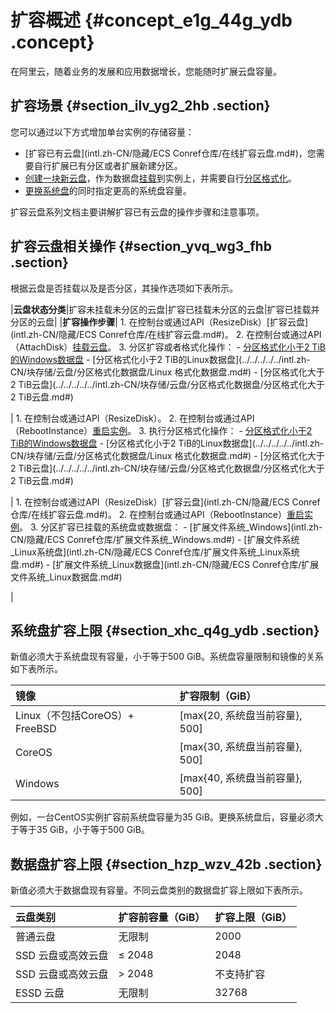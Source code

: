# 扩容概述 {#concept_e1g_44g_ydb .concept}

在阿里云，随着业务的发展和应用数据增长，您能随时扩展云盘容量。

## 扩容场景 {#section_ilv_yg2_2hb .section}

您可以通过以下方式增加单台实例的存储容量：

-   [扩容已有云盘](intl.zh-CN/隐藏/ECS Conref仓库/在线扩容云盘.md#)，您需要自行扩展已有分区或者扩展新建分区。
-   [创建一块新云盘](../../../../../intl.zh-CN/块存储/云盘/创建云盘/创建按量付费云盘.md#)，作为数据盘[挂载](../../../../../intl.zh-CN/块存储/云盘/挂载云盘.md#)到实例上，并需要自行[分区格式化](../../../../../intl.zh-CN/块存储/云盘/分区格式化数据盘/Windows格式化数据盘.md#)。
-   [更换系统盘](../../../../../intl.zh-CN/块存储/云盘/更换系统盘/更换系统盘（公共镜像）.md#)的同时指定更高的系统盘容量。

扩容云盘系列文档主要讲解扩容已有云盘的操作步骤和注意事项。

## 扩容云盘相关操作 {#section_yvq_wg3_fhb .section}

根据云盘是否挂载以及是否分区，其操作选项如下表所示。

|**云盘状态分类**|扩容未挂载未分区的云盘|扩容已挂载未分区的云盘|扩容已挂载并分区的云盘|
|**扩容操作步骤**| 1.  在控制台或通过API（ResizeDisk）[扩容云盘](intl.zh-CN/隐藏/ECS Conref仓库/在线扩容云盘.md#)。
2.  在控制台或通过API（AttachDisk）[挂载云盘](../../../../../intl.zh-CN/块存储/云盘/挂载云盘.md#)。
3.  分区扩容或者格式化操作：
    -   [分区格式化小于2 TiB的Windows数据盘](../../../../../intl.zh-CN/块存储/云盘/分区格式化数据盘/Windows格式化数据盘.md#)
    -   [分区格式化小于2 TiB的Linux数据盘](../../../../../intl.zh-CN/块存储/云盘/分区格式化数据盘/Linux 格式化数据盘.md#)
    -   [分区格式化大于2 TiB云盘](../../../../../intl.zh-CN/块存储/云盘/分区格式化数据盘/分区格式化大于2 TiB云盘.md#)

 | 1.  在控制台或通过API（ResizeDisk）。
2.  在控制台或通过API（RebootInstance）[重启实例](../../../../../intl.zh-CN/实例/管理实例/重启实例.md#)。
3.  执行分区格式化操作：
    -   [分区格式化小于2 TiB的Windows数据盘](../../../../../intl.zh-CN/块存储/云盘/分区格式化数据盘/Windows格式化数据盘.md#)
    -   [分区格式化小于2 TiB的Linux数据盘](../../../../../intl.zh-CN/块存储/云盘/分区格式化数据盘/Linux 格式化数据盘.md#)
    -   [分区格式化大于2 TiB云盘](../../../../../intl.zh-CN/块存储/云盘/分区格式化数据盘/分区格式化大于2 TiB云盘.md#)

 | 1.  在控制台或通过API（ResizeDisk）[扩容云盘](intl.zh-CN/隐藏/ECS Conref仓库/在线扩容云盘.md#)。
2.  在控制台或通过API（RebootInstance）[重启实例](../../../../../intl.zh-CN/实例/管理实例/重启实例.md#)。
3.  分区扩容已挂载的系统盘或数据盘：
    -   [扩展文件系统\_Windows](intl.zh-CN/隐藏/ECS Conref仓库/扩展文件系统_Windows.md#)
    -   [扩展文件系统\_Linux系统盘](intl.zh-CN/隐藏/ECS Conref仓库/扩展文件系统_Linux系统盘.md#)
    -   [扩展文件系统\_Linux数据盘](intl.zh-CN/隐藏/ECS Conref仓库/扩展文件系统_Linux数据盘.md#)

 |

## 系统盘扩容上限 {#section_xhc_q4g_ydb .section}

新值必须大于系统盘现有容量，小于等于500 GiB。系统盘容量限制和镜像的关系如下表所示。

|镜像|扩容限制（GiB）|
|:-|:--------|
|Linux（不包括CoreOS）+ FreeBSD|\[max\{20, 系统盘当前容量\}, 500\]|
|CoreOS|\[max\{30, 系统盘当前容量\}, 500\]|
|Windows|\[max\{40, 系统盘当前容量\}, 500\]|

例如，一台CentOS实例扩容前系统盘容量为35 GiB。更换系统盘后，容量必须大于等于35 GiB，小于等于500 GiB。

## 数据盘扩容上限 {#section_hzp_wzv_42b .section}

新值必须大于数据盘现有容量。不同云盘类别的数据盘扩容上限如下表所示。

|云盘类别|扩容前容量（GiB）|扩容上限（GiB）|
|:---|:---------|:--------|
|普通云盘|无限制|2000|
|SSD 云盘或高效云盘|≤ 2048|2048|
|SSD 云盘或高效云盘|\> 2048|不支持扩容|
|ESSD 云盘|无限制|32768|

